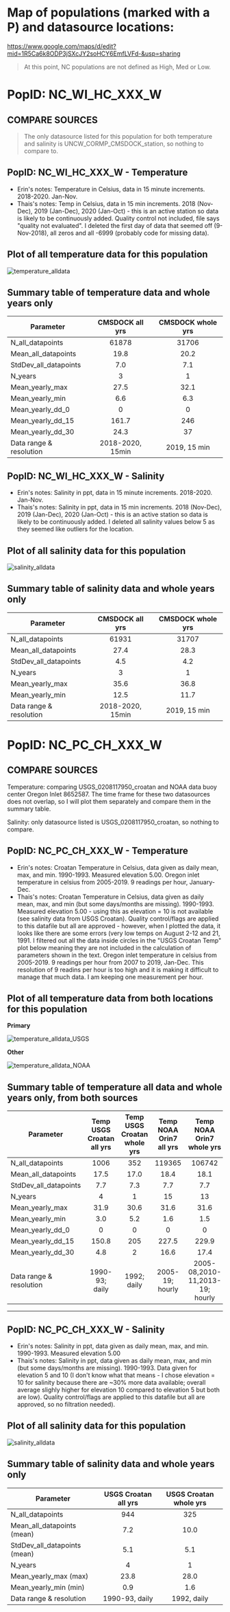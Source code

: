 # Map of populations (marked with a P) and datasource locations:

https://www.google.com/maps/d/edit?mid=1R5Ca6k8ODP3jSXcJY2soHCY6EmfLVFd-&usp=sharing

> At this point, NC populations are not defined as High, Med or Low.

# PopID: NC_WI_HC_XXX_W

## COMPARE SOURCES
> The only datasource listed for this population for both temperature and salinity is UNCW_CORMP_CMSDOCK_station, so nothing to compare to.

## PopID: NC_WI_HC_XXX_W - Temperature
* Erin's notes: Temperature in Celsius, data in 15 minute increments. 2018-2020. Jan-Nov.	
* Thais's notes: Temp in Celsius, data in 15 min increments. 2018 (Nov-Dec), 2019 (Jan-Dec), 2020 (Jan-Oct) - this is an active station so data is likely to be continuously added. Quality control not included, file says "quality not evaluated". I deleted the first day of data that seemed off (9-Nov-2018), all zeros and all -6999 (probably code for missing data).

## Plot of all temperature data for this population

![temperature_alldata](../img/NC_WI_HC_XXX_W_alldata_temp.PNG)

## Summary table of temperature data and whole years only 


| Parameter               | CMSDOCK all yrs   | CMSDOCK whole yrs  |
| ----------------------  | :---------------: | :----------------: |
| N_all_datapoints        |       61878       |          31706     |
| Mean_all_datapoints     |        19.8       |           20.2     |
| StdDev_all_datapoints   |         7.0       |            7.1     |
| N_years                 |         3         |             1      |
| Mean_yearly_max         |          27.5     |            32.1    |
| Mean_yearly_min         |          6.6      |            6.3     |
| Mean_yearly_dd_0        |          0        |              0     |
| Mean_yearly_dd_15       |          161.7    |        246         |
| Mean_yearly_dd_30       |         24.3      |          37        |
| Data range & resolution |  2018-2020, 15min |    2019, 15 min    |



## PopID: NC_WI_HC_XXX_W - Salinity
* Erin's notes: Salinity in ppt, data in 15 minute increments. 2018-2020. Jan-Nov.
* Thais's notes: Salinity in ppt, data in 15 min increments. 2018 (Nov-Dec), 2019 (Jan-Dec), 2020 (Jan-Oct) - this is an active station so data is likely to be continuously added. I deleted all salinity values below 5 as they seemed like outliers for the location.

## Plot of all salinity data for this population

![salinity_alldata](../img/NC_WI_HC_XXX_W_alldata_sal.PNG)

## Summary table of salinity data and whole years only 

| Parameter               | CMSDOCK all yrs   | CMSDOCK whole yrs  |
| ----------------------  | :---------------: | :----------------: |
| N_all_datapoints        |     61931         |     31707          |
| Mean_all_datapoints     |      27.4         |       28.3         |
| StdDev_all_datapoints   |       4.5         |       4.2          |
| N_years                 |         3         |             1      |
| Mean_yearly_max         |        35.6       |        36.8        |
| Mean_yearly_min         |        12.5       |        11.7        |
| Data range & resolution |  2018-2020, 15min |    2019, 15 min    |



# PopID: NC_PC_CH_XXX_W

## COMPARE SOURCES

Temperature: comparing USGS_0208117950_croatan and NOAA data buoy center Oregon Inlet 8652587. The time frame for these two datasources does not overlap, so I will plot them separately and compare them in the summary table.

Salinity: only datasource listed is USGS_0208117950_croatan, so nothing to compare.

## PopID: NC_PC_CH_XXX_W - Temperature
* Erin's notes: Croatan Temperature in Celsius, data given as daily mean, max, and min. 1990-1993. Measured elevation 5.00. Oregon inlet temperature in celsius from 2005-2019. 9 readings per hour, January-Dec.
* Thais's notes: Croatan Temperature in Celsius, data given as daily mean, max, and min (but some days/months are missing). 1990-1993. Measured elevation 5.00 - using this as elevation = 10 is not available (see salinity data from USGS Croatan). Quality control/flags are applied to this datafile but all are approved - however, when I plotted the data, it looks like there are some errors (very low temps on August 2-12 and 21, 1991. I filtered out all the data inside circles in the "USGS Croatan Temp" plot below meaning they are not included in the calculation of parameters shown in the text. Oregon inlet temperature in celsius from 2005-2019. 9 readings per hour from 2007 to 2019, Jan-Dec. This resolution of 9 readins per hour is too high and it is making it difficult to manage that much data. I am keeping one measurement per hour. 


## Plot of all temperature data from both locations for this population

**Primary**

![temperature_alldata_USGS](../img/NC_PC_CH_XXX_W_temp_primary.PNG)

**Other**

![temperature_alldata_NOAA](../img/NC_PC_CH_XXX_W_temp_other.PNG)

## Summary table of temperature all data and whole years only, from both sources


| Parameter               |Temp USGS Croatan all yrs|Temp USGS Croatan whole yrs|Temp NOAA Orin7 all yrs|Temp NOAA Orin7 whole yrs|
| ----------------------  |:-----------------------:|:-------------------------:|:---------------------:|:-----------------------:|
| N_all_datapoints        |     1006                |              352          |       119365          |         106742          |
| Mean_all_datapoints     |       17.5              |            17.0           |         18.4          |           18.1          |
| StdDev_all_datapoints   |       7.7               |              7.3          |         7.7           |           7.7           |
| N_years                 |       4                 |               1           |         15            |           13            |
| Mean_yearly_max         |      31.9               |              30.6         |          31.6         |           31.6          |
| Mean_yearly_min         |      3.0                |               5.2         |           1.6         |           1.5           |
| Mean_yearly_dd_0        |      0                  |                 0         |         0             |             0           |
| Mean_yearly_dd_15       |      150.8              |               205         |         227.5         |           229.9         |
| Mean_yearly_dd_30       |      4.8                |                 2         |         16.6          |           17.4          |
| Data range & resolution |    1990-93; daily       |         1992; daily       |   2005-19; hourly     |2005-08,2010-11,2013-19; hourly|

---

## PopID: NC_PC_CH_XXX_W - Salinity
* Erin's notes: Salinity in ppt, data given as daily mean, max, and min. 1990-1993. Measured elevation 5.00
* Thais's notes: Salinity in ppt, data given as daily mean, max, and min (but some days/months are missing). 1990-1993. Data given for elevation 5 and 10 (I don't know what that means - I chose elevation = 10 for salinity because there are ~30% more data available; overall average slighly higher for elevation 10 compared to elevation 5 but both are low). Quality control/flags are applied to this datafile but all are approved, so no filtration needed).

## Plot of all salinity data for this population

![salinity_alldata](../img/NC_PC_HC_XXX_W_sal.PNG)

## Summary table of salinity data and whole years only 

| Parameter                   |USGS Croatan all yrs|USGS Croatan whole yrs|
| ----------------------------|:------------------:|:--------------------:|
| N_all_datapoints            |      944           |      325             |
| Mean_all_datapoints (mean)  |       7.2          |      10.0            |
| StdDev_all_datapoints (mean)|        5.1         |      5.1             |
| N_years                     |        4           |          1           |
| Mean_yearly_max (max)       |       23.8         |          28.0        |
| Mean_yearly_min (min)       |       0.9          |           1.6        |
| Data range & resolution     |   1990-93, daily   |   1992, daily        |
